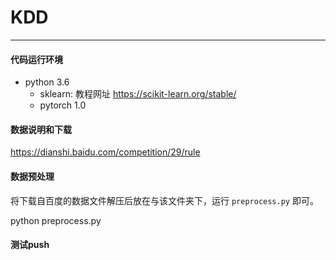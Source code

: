 # KDD
------
#### 代码运行环境

- python 3.6
    - sklearn: 教程网址 https://scikit-learn.org/stable/
    - pytorch 1.0

#### 数据说明和下载

https://dianshi.baidu.com/competition/29/rule



#### 数据预处理
  
将下载自百度的数据文件解压后放在与该文件夹下，运行 `preprocess.py` 即可。
    
  python preprocess.py

#### 测试push
